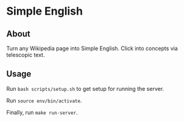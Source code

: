 # Simple English

## About

Turn any Wikipedia page into Simple English. Click into concepts via telescopic text.

## Usage

Run `bash scripts/setup.sh` to get setup for running the server.

Run `source env/bin/activate`.

Finally, run `make run-server`.
